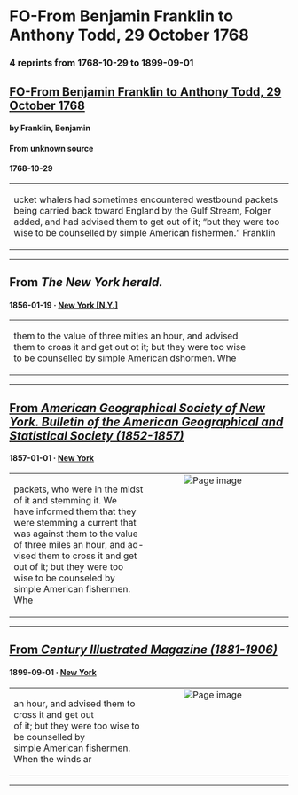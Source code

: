 
# FO-From Benjamin Franklin to Anthony Todd, 29 October 1768

### 4 reprints from 1768-10-29 to 1899-09-01

## [FO-From Benjamin Franklin to Anthony Todd, 29 October 1768](https://founders.archives.gov/documents/Franklin/01-15-02-0138)

#### by Franklin, Benjamin

#### From unknown source

#### 1768-10-29

<table style="width: 100%;"><tr><td style="width: 50%">

ucket whalers had sometimes encountered westbound packets being carried back toward England by the Gulf Stream, Folger added, and had advised them to get out of it; “but they were too wise to be counselled by simple American fishermen.” Franklin
</td></tr></table>

---

## From _The New York herald._

#### 1856-01-19 &middot; [New York [N.Y.]](http://dbpedia.org/resource/New_York_City)

<table style="width: 100%;"><tr><td style="width: 50%">

  
them to the value of three mitles an hour, and advised  
them to croas it and get out ot it; but they were too wise  
to be counselled by simple American dshormen. Whe
</td></tr></table>

---

## [From _American Geographical Society of New York. Bulletin of the American Geographical and Statistical Society (1852-1857)_](https://archive.org/details/sim_american-geographical-society-of-new-york-bulletin_1857-01_2_1/page/n97/mode/1up?view=theater)

#### 1857-01-01 &middot; [New York](http://dbpedia.org/resource/New_York_City)

<table style="width: 100%;"><tr><td style="width: 50%">

  
packets, who were in the midst of it and stemming it. We  
have informed them that they were stemming a current that  
was against them to the value of three miles an hour, and ad-  
vised them to cross it and get out of it; but they were too  
wise to be counseled by simple American fishermen. Whe
</td><td style="width: 50%; max-height: 75%; margin: auto; display: block;">
<img alt="Page image" src="https://iiif.archive.org/iiif/sim_american-geographical-society-of-new-york-bulletin_1857-01_2_1&#0036;97/pct:21.832359,16.346154,65.643275,8.566434/600,/0/default.jpg"/>
</td>
</tr></table>

---

## [From _Century Illustrated Magazine (1881-1906)_](https://archive.org/details/sim_century-illustrated-monthly-magazine_1899-09_58_5/page/n116/mode/1up?view=theater)

#### 1899-09-01 &middot; [New York](http://dbpedia.org/resource/New_York_City)

<table style="width: 100%;"><tr><td style="width: 50%">

  
an hour, and advised them to cross it and get out  
of it; but they were too wise to be counselled by  
simple American fishermen. When the winds ar
</td><td style="width: 50%; max-height: 75%; margin: auto; display: block;">
<img alt="Page image" src="https://iiif.archive.org/iiif/sim_century-illustrated-monthly-magazine_1899-09_58_5&#0036;116/pct:47.798742,72.916667,35.338050,3.498932/600,/0/default.jpg"/>
</td>
</tr></table>

---

